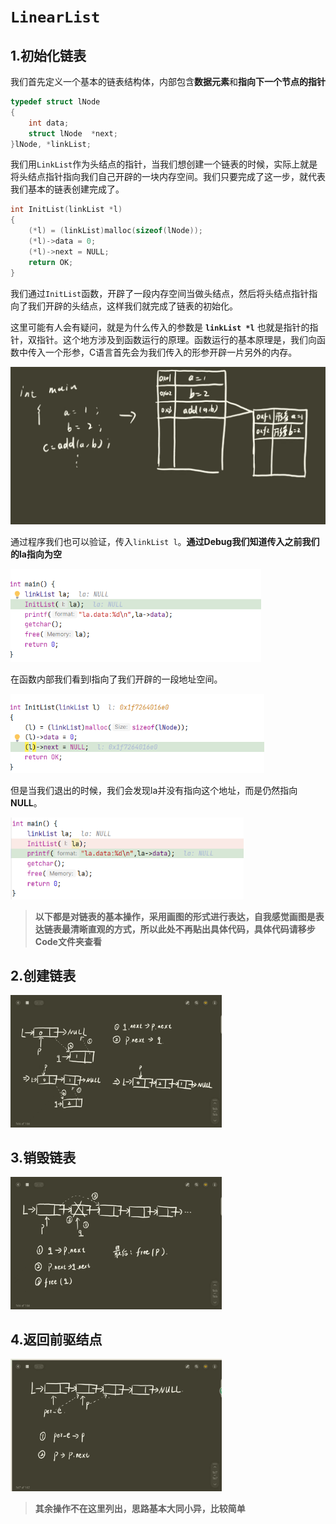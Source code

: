 # `LinearList`

## 1.初始化链表

我们首先定义一个基本的链表结构体，内部包含**数据元素**和**指向下一个节点的指针**

```c
typedef struct lNode
{
    int data;
    struct lNode  *next;
}lNode, *linkList;
```

我们用`LinkList`作为头结点的指针，当我们想创建一个链表的时候，实际上就是将头结点指针指向我们自己开辟的一块内存空间。我们只要完成了这一步，就代表我们基本的链表创建完成了。

```c
int InitList(linkList *l)
{
    (*l) = (linkList)malloc(sizeof(lNode));
    (*l)->data = 0;
    (*l)->next = NULL;
    return OK;
}
```

我们通过`InitList`函数，开辟了一段内存空间当做头结点，然后将头结点指针指向了我们开辟的头结点，这样我们就完成了链表的初始化。



这里可能有人会有疑问，就是为什么传入的参数是 **`linkList *l`** 也就是指针的指针，双指针。这个地方涉及到函数运行的原理。函数运行的基本原理是，我们向函数中传入一个形参，C语言首先会为我们传入的形参开辟一片另外的内存。

![9126d13d3c72a986556863228da77b4](assets/9126d13d3c72a986556863228da77b4.png)

通过程序我们也可以验证，传入`linkList l`。**通过Debug我们知道传入之前我们的la指向为空**

<img src="assets/image-20230422103234490.png" alt="image-20230422103234490" style="zoom: 67%;" />

在函数内部我们看到l指向了我们开辟的一段地址空间。

<img src="assets/image-20230422103423867.png" alt="image-20230422103423867" style="zoom:67%;" />

但是当我们退出的时候，我们会发现la并没有指向这个地址，而是仍然指向**NULL**。

<img src="assets/image-20230422103615658.png" alt="image-20230422103615658" style="zoom:67%;" />

>**以下都是对链表的基本操作，采用画图的形式进行表达，自我感觉画图是表达链表最清晰直观的方式，所以此处不再贴出具体代码，具体代码请移步Code文件夹查看**

## 2.创建链表

<img src="assets/3773ec0e5d02504c0f3732a9e388ef2.jpg" alt="3773ec0e5d02504c0f3732a9e388ef2" style="zoom: 33%;" />

## 3.销毁链表

<img src="assets/193d37ca1fc5547e6104841fa65b85f.jpg" alt="193d37ca1fc5547e6104841fa65b85f" style="zoom:33%;" />

## 4.返回前驱结点

<img src="assets/8e0dbf27ae18d01e132a5bf25a7654a.jpg" alt="8e0dbf27ae18d01e132a5bf25a7654a" style="zoom:33%;" />

>**其余操作不在这里列出，思路基本大同小异，比较简单**
